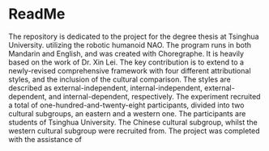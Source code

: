 # ReadMe
The repository is dedicated to the project for the degree thesis at Tsinghua University. utilizing the robotic humanoid NAO. The program runs in both Mandarin and English, and was created with Choregraphe. It is heavily based on the work of Dr. Xin Lei. The key contribution is to extend to a newly-revised comprehensive framework with four different attributional styles, and the inclusion of the cultural comparison. The styles are described as external-independent, internal-independent, external-dependent, and internal-dependent, respectively. The experiment recruited a total of one-hundred-and-twenty-eight participants, divided into two cultural subgroups, an eastern and a western one. The participants are students of Tsinghua University. The Chinese cultural subgroup, whilst the western cultural subgroup were recruited from. The project was completed with the assistance of
